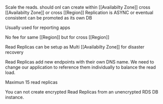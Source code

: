 Scale the reads. should onl
can create within [[Availabilty Zone]] cross [[Availabilty Zone]] or cross [[Region]]
Replication is ASYNC or eventual consistent
can be promoted as its own DB

Usually used for reporting apps

No fee for same [[Region]] but for cross [[Region]]

Read Replicas can be setup as Multi [[Availabilty Zone]] for disaster recovery

Read Replicas add new endpoints with their own DNS name. We need to change our application to reference them individually to balance the read load.

Maximun 15 read replicas

You can not create encrypted Read Replicas from an unencrypted RDS DB instance.
